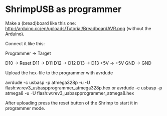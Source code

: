 ShrimpUSB as programmer
======================

Make a (bread)board like this one: http://arduino.cc/en/uploads/Tutorial/BreadboardAVR.png (without the Arduino).

Connect it like this:

Programmer	->	Target

D10		->	Reset
D11		->	D11
D12		->	D12
D13		->	D13
+5V		->	+5V
GND		->	GND

Upload the hex-file to the programmer with avrdude

avrdude -c usbasp -p atmega328p -u -U flash:w:rev3_usbaspprogrammer_atmega328p.hex
or
avrdude -c usbasp -p atmega8 -u -U flash:w:rev3_usbaspprogrammer_atmega8.hex

After uploading press the reset button of the Shrimp to start it in programmer mode.